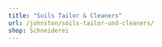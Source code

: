 ```yaml
---
title: "Soils Tailor & Cleaners"
url: /johnston/soils-tailor-und-cleaners/
shop: Schneiderei
---
```

